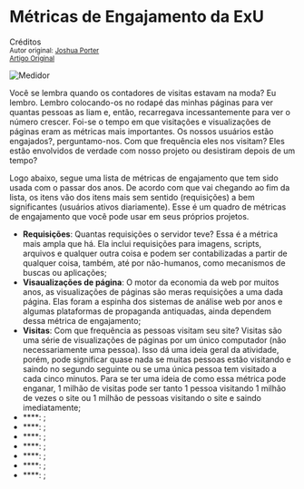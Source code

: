 Métricas de Engajamento da ExU
==============================
Créditos<br/>
<small>Autor original: [Joshua Porter](http://52weeksofux.com/)<br/>[Artigo Original](http://52weeksofux.com/post/548149897/ux-engagement-metrics)</small>

![Medidor](http://media.tumblr.com/tumblr_l1ecca65vL1qz8ohs.jpg "Medidor")

Você se lembra quando os contadores de visitas estavam na moda? Eu lembro. Lembro colocando-os no rodapé das minhas páginas para ver quantas pessoas as liam e, então, recarregava incessantemente para ver o número crescer. Foi-se o tempo em que visitações e visualizações de páginas eram as métricas mais importantes. Os nossos usuários estão engajados?, perguntamo-nos. Com que frequência eles nos visitam? Eles estão envolvidos de verdade com nosso projeto ou desistiram depois de um tempo?

Logo abaixo, segue uma lista de métricas de engajamento que tem sido usada com o passar dos anos. De acordo com que vai chegando ao fim da lista, os itens vão dos itens mais sem sentido (requisições) a bem significantes (usuários ativos diariamente). Esse é um quadro de métricas de engajamento que você pode usar em seus próprios projetos.

- **Requisições**: Quantas requisições o servidor teve? Essa é a métrica mais ampla que há. Ela inclui requisições para imagens, scripts, arquivos e qualquer outra coisa e podem ser contabilizadas a partir de qualquer coisa, também, até por não-humanos, como mecanismos de buscas ou aplicações;
- **Visaualizações de página**: O motor da economia da web por muitos anos, as visualizações de páginas são meras requisições a uma dada página. Elas foram a espinha dos sistemas de análise web por anos e algumas plataformas de propaganda antiquadas, ainda dependem dessa métrica de engajamento;
- **Visitas**: Com que frequência as pessoas visitam seu site? Visitas são uma série de visualizações de páginas por um único computador (não necessariamente uma pessoa). Isso dá uma ideia geral da atividade, porém, pode significar quase nada se muitas pessoas estão visitando e saindo no segundo seguinte ou se uma única pessoa tem visitado a cada cinco minutos. Para se ter uma ideia de como essa métrica pode enganar, 1 milhão de visitas pode ser tanto 1 pessoa visitando 1 milhão de vezes o site ou 1 milhão de pessoas visitando o site e saindo imediatamente;
- ****: ;
- ****: ;
- ****: ;
- ****: ;
- ****: ;
- ****: ;
- ****: ;
